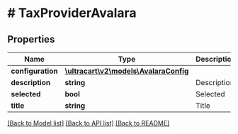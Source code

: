# # TaxProviderAvalara

## Properties

Name | Type | Description | Notes
------------ | ------------- | ------------- | -------------
**configuration** | [**\ultracart\v2\models\AvalaraConfig**](AvalaraConfig.md) |  | [optional]
**description** | **string** | Description | [optional]
**selected** | **bool** | Selected | [optional]
**title** | **string** | Title | [optional]

[[Back to Model list]](../../README.md#models) [[Back to API list]](../../README.md#endpoints) [[Back to README]](../../README.md)

